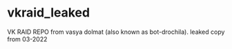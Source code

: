 # vkraid_leaked
VK RAID REPO from vasya dolmat (also known as bot-drochila). leaked copy from 03-2022
